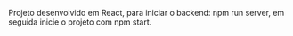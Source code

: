 Projeto desenvolvido em React, para iniciar o backend: npm run server, em seguida inicie o projeto com npm start.

